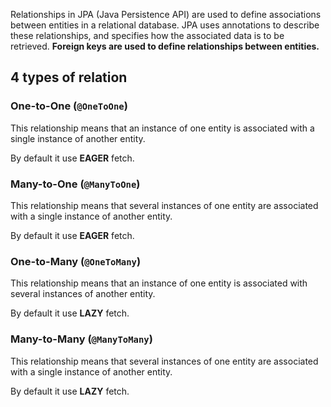 Relationships in JPA (Java Persistence API) are used to define associations between entities in a relational database. JPA uses annotations to describe these relationships, and specifies how the associated data is to be retrieved. **Foreign keys are used to define relationships between entities.** 

## 4 types of relation

### One-to-One (`@OneToOne`)

This relationship means that an instance of one entity is associated with a single instance of another entity.

By default it use **EAGER** fetch.

### Many-to-One (`@ManyToOne`)

This relationship means that several instances of one entity are associated with a single instance of another entity.

By default it use **EAGER** fetch.

### One-to-Many (`@OneToMany`)

This relationship means that an instance of one entity is associated with several instances of another entity.

By default it use **LAZY** fetch.

### Many-to-Many (`@ManyToMany`)

This relationship means that several instances of one entity are associated with a single instance of another entity.

By default it use **LAZY** fetch.
